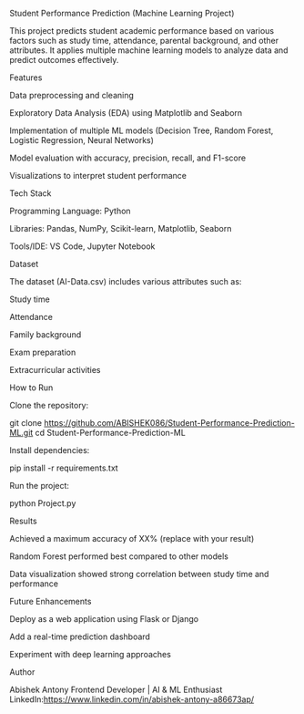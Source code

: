Student Performance Prediction (Machine Learning Project)

This project predicts student academic performance based on various factors such as study time, attendance, parental background, and other attributes.
It applies multiple machine learning models to analyze data and predict outcomes effectively.

Features

Data preprocessing and cleaning

Exploratory Data Analysis (EDA) using Matplotlib and Seaborn

Implementation of multiple ML models (Decision Tree, Random Forest, Logistic Regression, Neural Networks)

Model evaluation with accuracy, precision, recall, and F1-score

Visualizations to interpret student performance

Tech Stack

Programming Language: Python

Libraries: Pandas, NumPy, Scikit-learn, Matplotlib, Seaborn

Tools/IDE: VS Code, Jupyter Notebook

Dataset

The dataset (AI-Data.csv) includes various attributes such as:

Study time

Attendance

Family background

Exam preparation

Extracurricular activities

How to Run

Clone the repository:

git clone https://github.com/ABISHEK086/Student-Performance-Prediction-ML.git
cd Student-Performance-Prediction-ML


Install dependencies:

pip install -r requirements.txt


Run the project:

python Project.py

Results

Achieved a maximum accuracy of XX% (replace with your result)

Random Forest performed best compared to other models

Data visualization showed strong correlation between study time and performance

Future Enhancements

Deploy as a web application using Flask or Django

Add a real-time prediction dashboard

Experiment with deep learning approaches

Author

Abishek Antony
Frontend Developer | AI & ML Enthusiast
LinkedIn:https://www.linkedin.com/in/abishek-antony-a86673ap/


